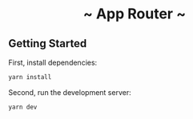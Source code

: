 <h1 align="center">
    ~ App Router ~
</h1>

## Getting Started

First, install dependencies:

```bash
yarn install
```

Second, run the development server:

```bash
yarn dev
```
